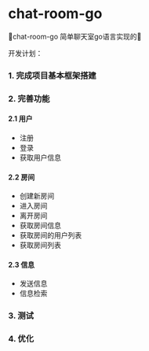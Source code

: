 # chat-room-go
🎨chat-room-go 简单聊天室go语言实现的🌮

开发计划：
### 1. 完成项目基本框架搭建
### 2. 完善功能
   
#### 2.1 用户
- 注册
- 登录
- 获取用户信息
#### 2.2 房间
- 创建新房间
- 进入房间
- 离开房间
- 获取房间信息
- 获取房间的用户列表
- 获取房间列表

#### 2.3 信息
- 发送信息
- 信息检索

### 3. 测试
### 4. 优化